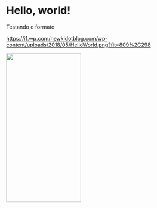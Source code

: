 # Hello, world!
Testando o formato

https://i1.wp.com/newkidotblog.com/wp-content/uploads/2018/05/HelloWorld.png?fit=809%2C298


<img src="https://camo.githubusercontent.com/..." data-canonical-src="https://i1.wp.com/newkidotblog.com/wp-content/uploads/2018/05/HelloWorld.png?fit=809%2C298" width="200" height="400" />
